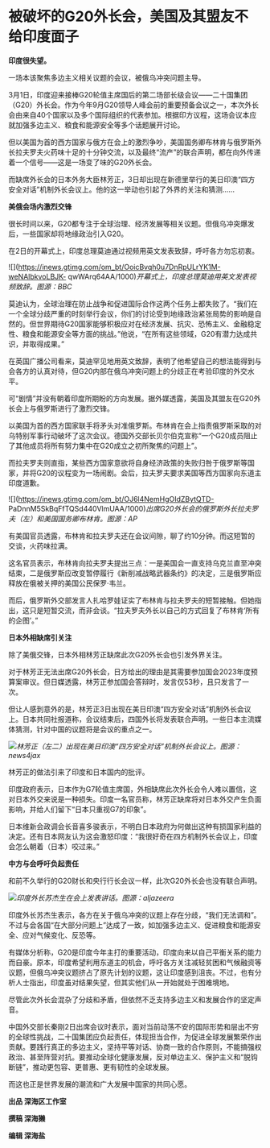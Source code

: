 # 被破坏的G20外长会，美国及其盟友不给印度面子

**印度很失望。**

一场本该聚焦多边主义相关议题的会议，被俄乌冲突问题主导。

3月1日，印度迎来接棒G20轮值主席国后的第二场部长级会议——二十国集团（G20）外长会。作为今年9月G20领导人峰会前的重要预备会议之一，本次外长会由来自40个国家以及多个国际组织的代表参加。根据印方议程，这场会议本应就加强多边主义、粮食和能源安全等多个话题展开讨论。

但以美国为首的西方国家与俄方在会上的激烈争吵，美国国务卿布林肯与俄罗斯外长拉夫罗夫火药味十足的十分钟交流，以及最终“流产”的联合声明，都在向外传递着一个信号——这是一场变了味的G20外长会。

而缺席外长会的日本外务大臣林芳正，3日却出现在新德里举行的美日印澳“四方安全对话”机制外长会议上。他的这一举动也引起了外界的关注和猜测……

**美俄会场内激烈交锋**

很长时间以来，G20都专注于全球治理、经济发展等相关议题。但俄乌冲突爆发后，一些国家却将地缘政治引入G20。

在2日的开幕式上，印度总理莫迪通过视频用英文发表致辞，呼吁各方勿忘初衷。

![](https://inews.gtimg.com/om_bt/OoicBvqh0u7DnRpULrYK1M-weNAlbkvoLBJK-
qwWArq64AA/1000)_开幕式上，印度总理莫迪用英文发表视频致辞。图源：BBC_

莫迪认为，全球治理在防止战争和促进国际合作这两个任务上都失败了。“我们在一个全球分歧严重的时刻举行会议，你们的讨论受到地缘政治紧张局势的影响是自然的。但世界期待G20国家能够积极应对在经济发展、抗灾、恐怖主义、金融稳定性、粮食和能源安全等方面的挑战。”他说，“在所有这些领域，G20有潜力达成共识，并取得成果。”

在英国广播公司看来，莫迪罕见地用英文致辞，表明了他希望自己的想法能得到与会各方的认真对待，但G20内部在俄乌冲突问题上的分歧正在考验印度的外交水平。

可“剧情”并没有朝着印度所期盼的方向发展。据外媒透露，美国及其盟友在G20外长会上与俄罗斯进行了激烈交锋。

以美国为首的西方国家联手将矛头对准俄罗斯。布林肯在会上指责俄罗斯采取的对乌特别军事行动破坏了这次会议。德国外交部长贝尔伯克宣称“一个G20成员阻止了其他成员将所有努力集中在G20成立之初所聚焦的问题上”。

而拉夫罗夫则直指，某些西方国家意欲将自身经济政策的失败归咎于俄罗斯等国家，并将G20的议程变为一场闹剧。会后，拉夫罗夫要求美国等西方国家向东道主印度道歉。

![](https://inews.gtimg.com/om_bt/OJ6l4NemHgOIdZBytQTD-
PaDnnM5SkBqFfTQSd440VlmUAA/1000)_出席G20外长会的俄罗斯外长拉夫罗夫（左）和美国国务卿布林肯。图源：AP_

有美国官员透露，布林肯和拉夫罗夫还在会议间隙，聊了约10分钟。而这短暂的交谈，火药味拉满。

这名官员表示，布林肯向拉夫罗夫提出三点：一是美国会一直支持乌克兰直至冲突结束，二是俄罗斯应改变暂停履行《新削减战略武器条约》的决定，三是俄罗斯应释放在俄被关押的美国公民保罗·韦兰。

而后，俄罗斯外交部发言人扎哈罗娃证实了布林肯与拉夫罗夫的短暂接触。但她指出，这只是短暂交流，而非会谈。“拉夫罗夫外长以自己的方式回复了布林肯‘所有的企图’。”

**日本外相缺席引关注**

除了美俄交锋，日本外相林芳正缺席此次G20外长会也引发外界关注。

对于林芳正无法出席G20外长会，日方给出的理由是其需要参加国会2023年度预算案审议。但日媒透露，林芳正参加国会答辩时，发言仅53秒，且只发言了一次。

但让人感到意外的是，林芳正3日出现在美日印澳“四方安全对话”机制外长会议上。日本共同社报道称，会议结束后，四国外长将发表联合声明。一些日本主流媒体猜测，针对中国的议题将是会议的重点之一。

![](https://inews.gtimg.com/om_bt/O2_mLzYQVCiyff9Mqkgu9cuuYvAQR76ju-1j7IwJE7KLYAA/1000)_林芳正（左二）出现在美日印澳“四方安全对话”机制外长会议上。图源：news4jax_

林芳正的做法引来了印度和日本国内的批评。

印度政府表示，日本作为G7轮值主席国，外相缺席此次外长会令人难以置信，这对日本外交来说是一种损失。印度一名官员称，林芳正缺席将对日本外交产生负面影响，并给人们留下“日本只重视G7的印象”。

日本维新会政调会长音喜多骏表示，不明白日本政府为何做出这种有损国家利益的决定。还有日本网友认为这会激怒印度：“我很好奇在四方机制外长会议上，印度会怎么朝着（日本）咬过来。”

**中方与会呼吁负起责任**

和前不久举行的G20财长和央行行长会议一样，此次G20外长会也没有联合声明。

![](https://inews.gtimg.com/om_bt/OWM5IRIe2PMcfAvs6dtGlNfkUjHQwnJq2X98VfDfSpqQUAA/1000)_印度外长苏杰生在会上发表讲话。图源：aljazeera_

印度外长苏杰生表示，各方在关于俄乌冲突的议题上存在分歧，“我们无法调和”。不过与会各国“在大部分问题上”达成了一致，如加强多边主义、促进粮食和能源安全、应对气候变化、反恐等。

有媒体分析称，G20是印度今年主打的重要活动，印度向来以自己平衡关系的能力而自豪。原本，印度希望利用东道主的机会，呼吁各方关注减轻贫困和气候融资等议题，但俄乌冲突议题挤占了原先计划的议题，这让印度感到沮丧。不过，也有分析人士指出，印度虽对结果失望，但其实他们从一开始就处于困难境地。

尽管此次外长会混杂了分歧和矛盾，但依然不乏支持多边主义和发展合作的坚定声音。

中国外交部长秦刚2日出席会议时表示，面对当前动荡不安的国际形势和层出不穷的全球性挑战，二十国集团应负起责任，体现担当合作，为促进全球发展繁荣作出贡献。要践行真正的多边主义，坚持平等对话、协商一致的合作原则，不能搞强权政治、甚至阵营对抗。要推动全球化健康发展，反对单边主义、保护主义和“脱钩断链”，推动更包容、更普惠、更有韧性的全球发展。

而这也正是世界发展的潮流和广大发展中国家的共同心愿。

**出品 深海区工作室**

**撰稿 深海獭**

**编辑 深海盐**

